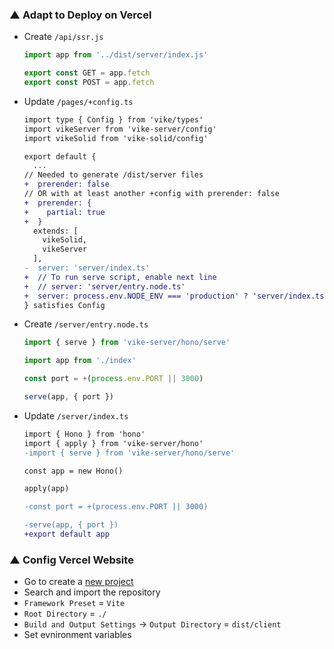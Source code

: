 ### ▲ Adapt to Deploy on Vercel
- Create `/api/ssr.js`
  ```ts
  import app from '../dist/server/index.js'

  export const GET = app.fetch
  export const POST = app.fetch
  ```

- Update `/pages/+config.ts`
  ```diff
  import type { Config } from 'vike/types'
  import vikeServer from 'vike-server/config'
  import vikeSolid from 'vike-solid/config'

  export default {
    ...
  // Needed to generate /dist/server files
  +  prerender: false
  // OR with at least another +config with prerender: false
  +  prerender: {
  +    partial: true
  +  }
    extends: [
      vikeSolid,
      vikeServer
    ],
  -  server: 'server/index.ts'
  +  // To run serve script, enable next line
  +  // server: 'server/entry.node.ts'
  +  server: process.env.NODE_ENV === 'production' ? 'server/index.ts' : 'server/entry.node.ts'
  } satisfies Config
  ```

- Create `/server/entry.node.ts`
  ```ts
  import { serve } from 'vike-server/hono/serve'

  import app from './index'

  const port = +(process.env.PORT || 3000)

  serve(app, { port })
  ```

- Update `/server/index.ts`
  ```diff
  import { Hono } from 'hono'
  import { apply } from 'vike-server/hono'
  -import { serve } from 'vike-server/hono/serve'

  const app = new Hono()

  apply(app)

  -const port = +(process.env.PORT || 3000)

  -serve(app, { port })
  +export default app
  ```

### ▲ Config Vercel Website
  - Go to create a [new project](https://vercel.com/new)
  - Search and import the repository
  - `Framework Preset` = `Vite`
  - `Root Directory` = `./`
  - `Build and Output Settings` → `Output Directory` = `dist/client`
  - Set evnironment variables
